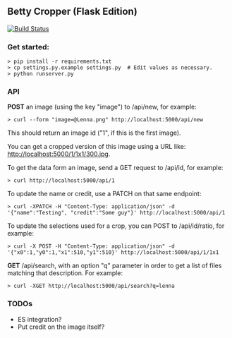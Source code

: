 ## Betty Cropper (Flask Edition)

[![Build Status](https://travis-ci.org/theonion/betty-cropper.png?branch=master)](https://travis-ci.org/theonion/betty-cropper)

### Get started:

    > pip install -r requirements.txt
    > cp settings.py.example settings.py  # Edit values as necessary.
    > python runserver.py

### API

__POST__ an image (using the key "image") to /api/new, for example:
    
    > curl --form "image=@Lenna.png" http://localhost:5000/api/new

This should return an image id ("1", if this is the first image).

You can get a cropped version of this image using a URL like: [http://localhost:5000/1/1x1/300.jpg](http://localhost:5000/1/1x1/300.jpg).

To get the data form an image, send a GET request to /api/id, for example:

    > curl http://localhost:5000/api/1

To update the name or credit, use a PATCH on that same endpoint:

    > curl -XPATCH -H "Content-Type: application/json" -d '{"name":"Testing", "credit":"Some guy"}' http://localhost:5000/api/1

To update the selections used for a crop, you can POST to /api/id/ratio, for example:

    > curl -X POST -H "Content-Type: application/json" -d '{"x0":1,"y0":1,"x1":510,"y1":510}' http://localhost:5000/api/1/1x1

__GET__ /api/search, with an option "q" parameter in order to get a list of files matching that description. For example:

    > curl -XGET http://localhost:5000/api/search?q=lenna

### TODOs

- ES integration?
- Put credit on the image itself?
